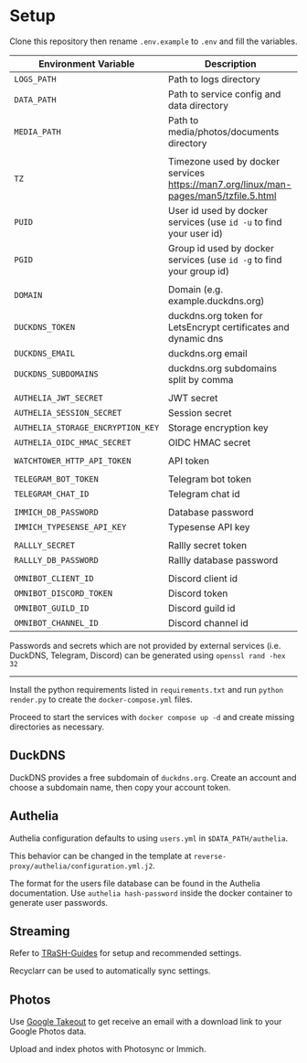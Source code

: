 # Setup

Clone this repository then rename `.env.example` to `.env` and fill the variables.

| Environment Variable | Description                                                                                        |
| --------------------              | ------------------------------------------------------------------------------------- |
| `LOGS_PATH`                       | Path to logs directory                                                                |
| `DATA_PATH`                       | Path to service config and data directory                                             |
| `MEDIA_PATH`                      | Path to media/photos/documents directory                                              |
|                                   |                                                                                       |
| `TZ`                              | Timezone used by docker services https://man7.org/linux/man-pages/man5/tzfile.5.html  |
| `PUID`                            | User id used by docker services (use `id -u` to find your user id)                    |
| `PGID`                            | Group id used by docker services (use `id -g` to find your group id)                  |
|                                   |                                                                                       |
| `DOMAIN`                          | Domain (e.g. example.duckdns.org)                                                     |
| `DUCKDNS_TOKEN`                   | duckdns.org token for LetsEncrypt certificates and dynamic dns                        |
| `DUCKDNS_EMAIL`                   | duckdns.org email                                                                     |
| `DUCKDNS_SUBDOMAINS`              | duckdns.org subdomains split by comma                                                 |
|                                   |                                                                                       |
| `AUTHELIA_JWT_SECRET`             | JWT secret                                                                            |
| `AUTHELIA_SESSION_SECRET`         | Session secret                                                                        |
| `AUTHELIA_STORAGE_ENCRYPTION_KEY` | Storage encryption key                                                                |
| `AUTHELIA_OIDC_HMAC_SECRET`       | OIDC HMAC secret                                                                      |
|                                   |                                                                                       |
| `WATCHTOWER_HTTP_API_TOKEN`       | API token                                                                             |
|                                   |                                                                                       |
| `TELEGRAM_BOT_TOKEN`              | Telegram bot token                                                                    |
| `TELEGRAM_CHAT_ID`                | Telegram chat id                                                                      |
|                                   |                                                                                       |
| `IMMICH_DB_PASSWORD`              | Database password                                                                     |
| `IMMICH_TYPESENSE_API_KEY`        | Typesense API key                                                                     |
|                                   |                                                                                       |
| `RALLLY_SECRET`                   | Rallly secret token                                                                   |
| `RALLLY_DB_PASSWORD`              | Rallly database password                                                              |
|                                   |                                                                                       |
| `OMNIBOT_CLIENT_ID`               | Discord client id                                                                     |
| `OMNIBOT_DISCORD_TOKEN`           | Discord token                                                                         |
| `OMNIBOT_GUILD_ID`                | Discord guild id                                                                      |
| `OMNIBOT_CHANNEL_ID`              | Discord channel id                                                                    |

Passwords and secrets which are not provided by external services (i.e. DuckDNS, Telegram, Discord) can be generated using `openssl rand -hex 32`

---

Install the python requirements listed in `requirements.txt` and run `python render.py` to create the `docker-compose.yml` files.

Proceed to start the services with `docker compose up -d` and create missing directories as necessary.

## DuckDNS

DuckDNS provides a free subdomain of `duckdns.org`. Create an account and choose a subdomain name, then copy your account token.

## Authelia

Authelia configuration defaults to using `users.yml` in `$DATA_PATH/authelia`.

This behavior can be changed in the template at `reverse-proxy/authelia/configuration.yml.j2`.

The format for the users file database can be found in the Authelia documentation. Use `authelia hash-password` inside the docker container to generate user passwords.

## Streaming

Refer to [TRaSH-Guides](https://trash-guides.info/) for setup and recommended settings.

Recyclarr can be used to automatically sync settings.

## Photos

Use [Google Takeout](https://takeout.google.com/settings/takeout) to get receive an email with a download link to your Google Photos data.

Upload and index photos with Photosync or Immich.
